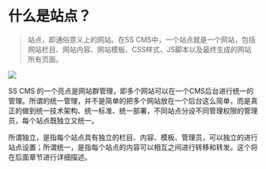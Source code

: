 # 什么是站点？

> 站点，即通俗意义上的网站。在SS CMS中，一个站点就是一个网站，包括网站栏目、网站内容、网站模板、CSS样式、JS脚本以及最终生成的网站所有页面。

![](/assets/200.jpg)

SS CMS 的一个亮点是网站群管理，即多个网站可以在一个CMS后台进行统一的管理。所谓的统一管理，并不是简单的把多个网站放在一个后台这么简单，而是真正的做到统一技术架构、统一标准、统一部署，不同站点分设不同管理权限的管理员，每个站点既独立又统一。

所谓独立，是指每个站点具有独立的栏目、内容、模板、管理员，可以独立的进行站点设置；所谓统一，是指每个站点的内容可以相互之间进行转移和转发。这个将在后面章节进行详细描述。
